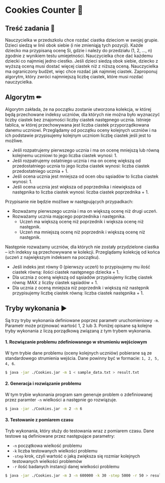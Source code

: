 # Cookies Counter 🍪

## Treść zadania :page_with_curl:

Nauczycielka w przedszkolu chce rozdać ciastka dzieciom w swojej grupie. Dzieci siedzą w linii obok siebie (i nie zmieniąją tych pozycji). Każde dziecko ma przypisaną ocenę Si, gdzie i należy do przedziału (1, 2, ..., n) zgodnie z wynikiem testu umiejetności. Nauczycielka chce dać każdemu dziecki co najmniej jedno ciestko. Jeśli dzieci siedzą obok siebie, dziecko z wyższą oceną musi dostać więcej ciastek niż z niższą oceną. Nauczycielka ma ograniczony budżet, więc chce rozdać jak najmniej ciastek. Zaproponuj algorytm, który zwróci najmniejszą liczbę ciastek, które musi rozdać nauczycielka.

## Algorytm ✏

Algorytm zakłada, że na początku zostanie utworzona kolekcja, w której będą przechowane indeksy uczniów, dla których nie można było wyznaczyć liczby ciastek bez znajomości liczby ciastek następnego ucznia.
Istnieje tablica, w której przechowywana jest liczba ciastek przyporządkowana danemu uczniowi. Przeglądamy od początku oceny kolejnych uczniów i na ich podstawie przypisujemy kolejnym uczniom liczbę ciastek jeśli jest to możliwe.

- Jeśli rozpatrujemy pierwszego ucznia i ma on ocenę mniejszą lub równą kolejnemu uczniowi to jego liczba ciastek wynosi: 1.
- Jeśli rozpatrujemy ostatniego ucznia i ma on ocenę większą od przedostatniego ucznia to jego liczba ciastek wynosi: liczba ciastek przedostatniego ucznia + 1.
- Jeśli ocena ucznia jest mniejsza od ocen obu sąsiadów to liczba ciastek wynosi: 1.
- Jeśli ocena ucznia jest większa od poprzednika i niewiększa od następnika to liczba ciastek wynosi: liczba ciastek poprzednika + 1.

Przypisanie nie będzie możliwe w następujących przypadkach:

- Rozważamy pierwszego ucznia i ma on większą ocenę niż drugi uczeń.
- Rozważamy ucznia mającego poprzednika i następnika.
  - Uczeń ma większą ocenę niż poprzednik i większa ocenę niż następnik.
  - Uczeń ma mniejszą ocenę niż poprzednik i większą ocenę niż następnik.

Następnie rozważamy uczniów, dla których nie zostały przydzielone ciastka – ich indeksy są przechowywane w kolekcji. Przeglądamy kolekcję od końca (uczeń z największym indeksem na początku).

- Jeśli indeks jest równy 0 (pierwszy uczeń) to przypisujemy mu ilość ciastek równą: ilości ciastek następnego dziecka + 1.
- Dla ucznia z oceną większą od sąsiadów przypisujemy liczbę ciastek równą:
  MAX z liczby ciastek sąsiadów + 1.
- Dla ucznia z oceną mniejsza niż poprzednik i większą niż następnik przypisujemy liczbę ciastek równą: liczba ciastek następnika + 1.

## Tryby wykonania ▶

Są trzy tryby wykonania definiowane poprzez parametr uruchomieniowy `-m`. Parametr może przjmować wartość 1, 2 lub 3. Poniżej opisane są kolejne tryby wykonania z liczą porządkową związaną z tym trybem wykonania.

#### 1. Rozwiązanie problemu zdefiniowanego w strumieniu wejściowym

W tym trybie dane problemu (oceny kolejnych uczniów) pobierane są ze standardowego strumienia wejścia.
Dane powinny być w formacie: `1, 2, 5, 4, 6`.

```sh
$ java -jar ./Cookies.jar -m 1 < sample_data.txt > result.txt
```

#### 2. Generacja i rozwiązanie problemu

W tym trybie wykonania program sam generuje problem o zdefiniowanej przez paramter `-n` wielkości a następnie go rozwiązuje.

```sh
$ java -jar ./Cookies.jar -m 2 -n 6
```

#### 3. Testowanie z pomiarem czasu

Tryb wykonania, który służy do testowania wraz z pomiarem czasu. Dane testowe są definiowane przez następujące parametry:

- `-n` początkowa wielkość problemu
- `-k` liczba testowanych wielkości problemu
- `-step` krok, czyli wartość o jaką zwiększa się rozmiar kolejnych testowanych wielkości problemów
- `-r` ilość badanych instancji danej wielkości problemu

```sh
$ java -jar ./Cookies.jar -m 3 -n 600000 -k 30 -step 5000 -r 50 > result.txt
```
